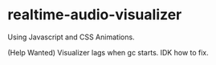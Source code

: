 # realtime-audio-visualizer
 Using Javascript and CSS Animations.

 (Help Wanted) Visualizer lags when gc starts. IDK how to fix.